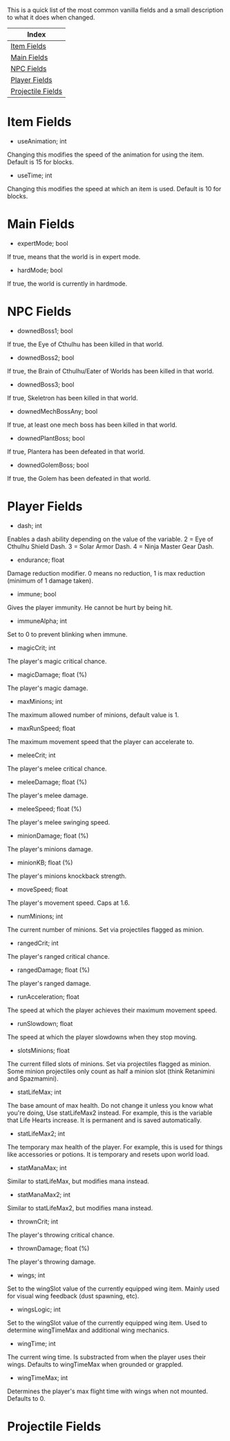 This is a quick list of the most common vanilla fields and a small description to what it does when changed.

Index|
-----|
[Item Fields](https://github.com/blushiemagic/tModLoader/wiki/Useful-Vanilla-Fields#item-fields)|
[Main Fields](https://github.com/blushiemagic/tModLoader/wiki/Useful-Vanilla-Fields#main-fields)|
[NPC Fields](https://github.com/blushiemagic/tModLoader/wiki/Useful-Vanilla-Fields#npc-fields)|
[Player Fields](https://github.com/blushiemagic/tModLoader/wiki/Useful-Vanilla-Fields#player-fields)|
[Projectile Fields](https://github.com/blushiemagic/tModLoader/wiki/Useful-Vanilla-Fields#projectile-fields)|

# Item Fields

* useAnimation; int

Changing this modifies the speed of the animation for using the item. Default is 15 for blocks.

* useTime; int

Changing this modifies the speed at which an item is used. Default is 10 for blocks.

# Main Fields

* expertMode; bool

If true, means that the world is in expert mode.

* hardMode; bool

If true, the world is currently in hardmode.

# NPC Fields

* downedBoss1; bool

If true, the Eye of Cthulhu has been killed in that world.

* downedBoss2; bool

If true, the Brain of Cthulhu/Eater of Worlds has been killed in that world.

* downedBoss3; bool

If true, Skeletron has been killed in that world.

* downedMechBossAny; bool

If true, at least one mech boss has been killed in that world.

* downedPlantBoss; bool

If true, Plantera has been defeated in that world.

* downedGolemBoss; bool

If true, the Golem has been defeated in that world.

# Player Fields

* dash; int

Enables a dash ability depending on the value of the variable. 2 = Eye of Cthulhu Shield Dash. 3 = Solar Armor Dash. 4 = Ninja Master Gear Dash.

* endurance; float

Damage reduction modifier. 0 means no reduction, 1 is max reduction (minimum of 1 damage taken).

* immune; bool

Gives the player immunity. He cannot be hurt by being hit.

* immuneAlpha; int

Set to 0 to prevent blinking when immune.

* magicCrit; int

The player's magic critical chance.

* magicDamage; float (%)

The player's magic damage.

* maxMinions; int

The maximum allowed number of minions, default value is 1.

* maxRunSpeed; float

The maximum movement speed that the player can accelerate to.

* meleeCrit; int

The player's melee critical chance.

* meleeDamage; float (%)

The player's melee damage.

* meleeSpeed; float (%)

The player's melee swinging speed.

* minionDamage; float (%)

The player's minions damage.

* minionKB; float (%)

The player's minions knockback strength.

* moveSpeed; float

The player's movement speed. Caps at 1.6.

* numMinions; int

The current number of minions. Set via projectiles flagged as minion.

* rangedCrit; int

The player's ranged critical chance.

* rangedDamage; float (%)

The player's ranged damage.

* runAcceleration; float

The speed at which the player achieves their maximum movement speed.

* runSlowdown; float

The speed at which the player slowdowns when they stop moving.

* slotsMinions; float

The current filled slots of minions. Set via projectiles flagged as minion. Some minion projectiles only count as half a minion slot (think Retanimini and Spazmamini).

* statLifeMax; int

The base amount of max health. Do not change it unless you know what you're doing, Use statLifeMax2 instead.
For example, this is the variable that Life Hearts increase. It is permanent and is saved automatically.

* statLifeMax2; int

The temporary max health of the player. 
For example, this is used for things like accessories or potions. It is temporary and resets upon world load.

* statManaMax; int

Similar to statLifeMax, but modifies mana instead.

* statManaMax2; int

Similar to statLifeMax2, but modifies mana instead.

* thrownCrit; int

The player's throwing critical chance.

* thrownDamage; float (%)

The player's throwing damage.

* wings; int

Set to the wingSlot value of the currently equipped wing item. Mainly used for visual wing feedback (dust spawning, etc).

* wingsLogic; int

Set to the wingSlot value of the currently equipped wing item. Used to determine wingTimeMax and additional wing mechanics.

* wingTime; int

The current wing time. Is substracted from when the player uses their wings. Defaults to wingTimeMax when grounded or grappled.

* wingTimeMax; int

Determines the player's max flight time with wings when not mounted. Defaults to 0.

# Projectile Fields